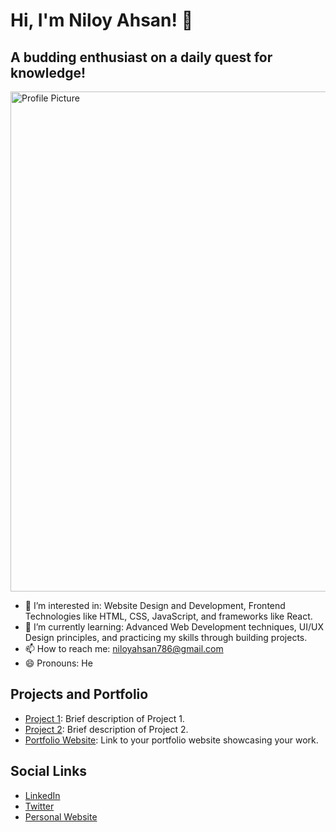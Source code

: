 # Hi, I'm Niloy Ahsan! 👋
## A budding enthusiast on a daily quest for knowledge!

<p align = "left">
<img src="https://imgur.com/a/xftoi9m" alt="Profile Picture" width="800">
</p>

- 👀 I’m interested in: Website Design and Development, Frontend Technologies like HTML, CSS, JavaScript, and frameworks like React.
- 🌱 I’m currently learning: Advanced Web Development techniques, UI/UX Design principles, and practicing my skills through building projects.
- 📫 How to reach me: [niloyahsan786@gmail.com](mailto:niloyahsan786@gmail.com)
- 😄 Pronouns: He

<!---
niloyahsan1/niloyahsan1 is a ✨ special ✨ repository because its `README.md` (this file) appears on your GitHub profile.
You can click the Preview link to take a look at your changes.
--->

## Projects and Portfolio

- [Project 1](link-to-project-1): Brief description of Project 1.
- [Project 2](link-to-project-2): Brief description of Project 2.
- [Portfolio Website](link-to-portfolio-website): Link to your portfolio website showcasing your work.

## Social Links

- [LinkedIn](link-to-your-linkedin-profile)
- [Twitter](link-to-your-twitter-profile)
- [Personal Website](link-to-your-personal-website)
